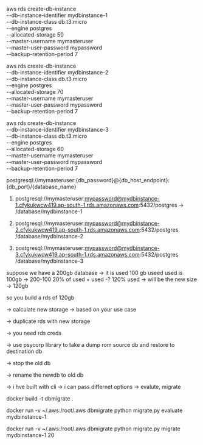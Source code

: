aws rds create-db-instance \
    --db-instance-identifier mydbinstance-1 \
    --db-instance-class db.t3.micro \
    --engine postgres \
    --allocated-storage 50 \
    --master-username mymasteruser \
    --master-user-password mypassword \
    --backup-retention-period 7

aws rds create-db-instance \
    --db-instance-identifier mydbinstance-2 \
    --db-instance-class db.t3.micro \
    --engine postgres \
    --allocated-storage 70 \
    --master-username mymasteruser \
    --master-user-password mypassword \
    --backup-retention-period 7


aws rds create-db-instance \
    --db-instance-identifier mydbinstance-3 \
    --db-instance-class db.t3.micro \
    --engine postgres \
    --allocated-storage 60 \
    --master-username mymasteruser \
    --master-user-password mypassword \
    --backup-retention-period 7


postgresql://mymasteruser:{db_password}@{db_host_endpoint}:{db_port}/{database_name}

1. postgresql://mymasteruser:mypassword@mydbinstance-1.cfykukwcw419.ap-south-1.rds.amazonaws.com:5432/postgres ->
 /database/mydbinstance-1

2. postgresql://mymasteruser:mypassword@mydbinstance-2.cfykukwcw419.ap-south-1.rds.amazonaws.com:5432/postgres
/database/mydbinstance-2

3. postgresql://mymasteruser:mypassword@mydbinstance-3.cfykukwcw419.ap-south-1.rds.amazonaws.com:5432/postgres
/database/mydbinstance-3


suppose we have a 200gb database -> it is used 100 gb useed
used is 100gb -> 200-100 
20% of used + used -? 120% used -> will be the new size -> 120gb 

so you build a rds of 120gb

-> calculate new storage -> based on your use case

-> duplicate rds with new storage 

-> you need rds creds

-> use psycorp library to take a dump rom source db and restore to destination db

-> stop the old db 

-> rename the newdb to old db

-> i hve built with cli -> i can pass differnet options -> evalute, migrate 

docker build -t dbmigrate .

docker run -v ~/.aws:/root/.aws dbmigrate python migrate.py evaluate mydbinstance-1

docker run  -v ~/.aws:/root/.aws  dbmigrate python migrate.py  migrate mydbinstance-1 20